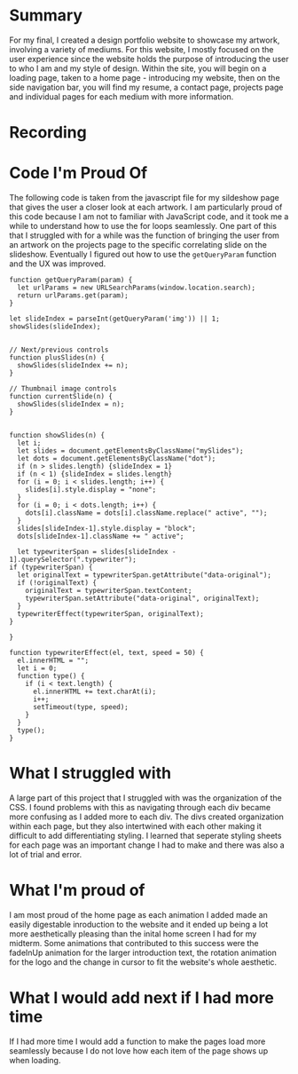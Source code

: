 # Summary
For my final, I created a design portfolio website to showcase my artwork, involving a variety of mediums. For this website, I mostly focused on the user experience since the website holds the purpose of introducing the user to who I am and my style of design. Within the site, you will begin on a loading page, taken to a home page - introducing my website, then on the side navigation bar, you will find my resume, a contact page, projects page and individual pages for each medium with more information. 

# Recording

# Code I'm Proud Of

The following code is taken from the javascript file for my sildeshow page that gives the user a closer look at each artwork. I am particularly proud of this code because I am not to familiar with JavaScript code, and it took me a while to understand how to use the for loops seamlessly. One part of this that I struggled with for a while was the function of bringing the user from an artwork on the projects page to the specific correlating slide on the slideshow. Eventually I figured out how to use the ```getQueryParam``` function and the UX was improved. 
```
function getQueryParam(param) {
  let urlParams = new URLSearchParams(window.location.search);
  return urlParams.get(param);
}

let slideIndex = parseInt(getQueryParam('img')) || 1;
showSlides(slideIndex);


// Next/previous controls
function plusSlides(n) {
  showSlides(slideIndex += n);
}

// Thumbnail image controls
function currentSlide(n) {
  showSlides(slideIndex = n);
}


function showSlides(n) {
  let i;
  let slides = document.getElementsByClassName("mySlides");
  let dots = document.getElementsByClassName("dot");
  if (n > slides.length) {slideIndex = 1}
  if (n < 1) {slideIndex = slides.length}
  for (i = 0; i < slides.length; i++) {
    slides[i].style.display = "none";
  }
  for (i = 0; i < dots.length; i++) {
    dots[i].className = dots[i].className.replace(" active", "");
  }
  slides[slideIndex-1].style.display = "block";
  dots[slideIndex-1].className += " active";

  let typewriterSpan = slides[slideIndex - 1].querySelector(".typewriter");
if (typewriterSpan) {
  let originalText = typewriterSpan.getAttribute("data-original");
  if (!originalText) {
    originalText = typewriterSpan.textContent;
    typewriterSpan.setAttribute("data-original", originalText);
  }
  typewriterEffect(typewriterSpan, originalText);
}

}

function typewriterEffect(el, text, speed = 50) {
  el.innerHTML = "";
  let i = 0;
  function type() {
    if (i < text.length) {
      el.innerHTML += text.charAt(i);
      i++;
      setTimeout(type, speed);
    }
  }
  type();
}
```

# What I struggled with
A large part of this project that I struggled with was the organization of the CSS. I found problems with this as navigating through each div became more confusing as I added more to each div. The divs created organization within each page, but they also intertwined with each other making it difficult to add differentiating styling. I learned that seperate styling sheets for each page was an important change I had to make and there was also a lot of trial and error. 

# What I'm proud of
I am most proud of the home page as each animation I added made an easily digestable inroduction to the website and it ended up being a lot more aesthetically pleasing than the inital home screen I had for my midterm. Some animations that contributed to this success were the fadeInUp animation for the larger introduction text, the rotation animation for the logo and the change in cursor to fit the website's whole aesthetic. 

# What I would add next if I had more time
If I had more time I would add a function to make the pages load more seamlessly because I do not love how each item of the page shows up when loading. 